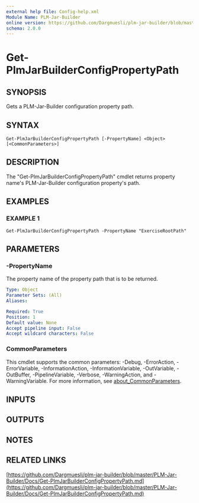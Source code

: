 ```yaml
---
external help file: Config-help.xml
Module Name: PLM-Jar-Builder
online version: https://github.com/Dargmuesli/plm-jar-builder/blob/master/PLM-Jar-Builder/Docs/Get-PlmJarBuilderConfigPropertyPath.md
schema: 2.0.0
---
```


# Get-PlmJarBuilderConfigPropertyPath

## SYNOPSIS
Gets a PLM-Jar-Builder configuration property path.

## SYNTAX

```
Get-PlmJarBuilderConfigPropertyPath [-PropertyName] <Object> [<CommonParameters>]
```

## DESCRIPTION
The "Get-PlmJarBuilderConfigPropertyPath" cmdlet returns property name's PLM-Jar-Builder configuration property's path.

## EXAMPLES

### EXAMPLE 1
```
Get-PlmJarBuilderConfigPropertyPath -PropertyName "ExerciseRootPath"
```

## PARAMETERS

### -PropertyName
The property name of the property path that is to be returned.

```yaml
Type: Object
Parameter Sets: (All)
Aliases:

Required: True
Position: 1
Default value: None
Accept pipeline input: False
Accept wildcard characters: False
```

### CommonParameters
This cmdlet supports the common parameters: -Debug, -ErrorAction, -ErrorVariable, -InformationAction, -InformationVariable, -OutVariable, -OutBuffer, -PipelineVariable, -Verbose, -WarningAction, and -WarningVariable. For more information, see [about_CommonParameters](http://go.microsoft.com/fwlink/?LinkID=113216).

## INPUTS

## OUTPUTS

## NOTES

## RELATED LINKS

[https://github.com/Dargmuesli/plm-jar-builder/blob/master/PLM-Jar-Builder/Docs/Get-PlmJarBuilderConfigPropertyPath.md](https://github.com/Dargmuesli/plm-jar-builder/blob/master/PLM-Jar-Builder/Docs/Get-PlmJarBuilderConfigPropertyPath.md)

